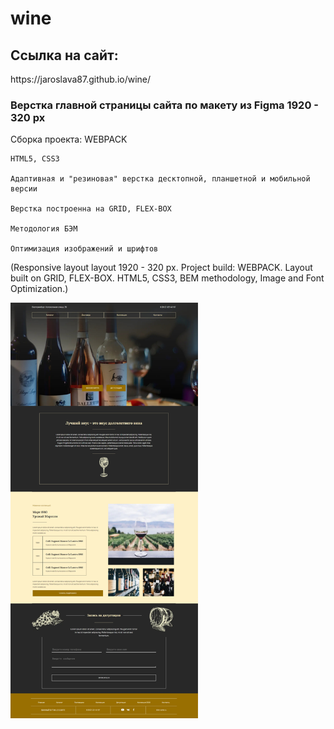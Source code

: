# wine
<h2>Cсылка на сайт:

</h2> https://jaroslava87.github.io/wine/

<h3>Верстка главной страницы сайта по макету из Figma 1920 - 320 px</h3> 

  Сборка проекта: WEBPACK

	HTML5, CSS3

	Адаптивная и "резиновая" верстка десктопной, планшетной и мобильной версии

	Верстка построенна на GRID, FLEX-BOX

	Mетодология БЭМ

	Оптимизация изображений и шрифтов

	 			

(Responsive layout layout 1920 - 320 px. Project build: WEBPACK. Layout built on GRID, FLEX-BOX. HTML5, CSS3, 
BEM methodology, Image and Font Optimization.) 

<img src="https://github.com/jaroslava87/previews/blob/main/wine__preview.jpg" width="300px">
